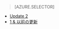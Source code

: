 > [AZURE.SELECTOR]
- [Update 2](../articles/storsimple/storsimple-manage-backup-policies-u2.md)
- [1 & 以前の更新](../articles/storsimple/storsimple-manage-backup-policies.md)



